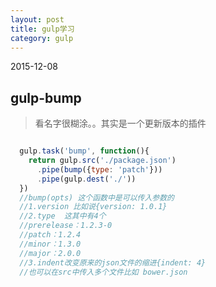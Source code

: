 ```yaml
---
layout: post
title: gulp学习
category: gulp
---
```


2015-12-08

##  gulp-bump
>  看名字很糊涂。。其实是一个更新版本的插件

``` javascript

  gulp.task('bump', function(){
    return gulp.src('./package.json')
      .pipe(bump({type: 'patch'}))
      .pipe(gulp.dest('./'))
  })
  //bump(opts) 这个函数中是可以传入参数的
  //1.version 比如说{version: 1.0.1}
  //2.type  这其中有4个
  //prerelease：1.2.3-0
  //patch：1.2.4
  //minor：1.3.0
  //major：2.0.0
  //3.indent改变原来的json文件的缩进{indent: 4}
  //也可以在src中传入多个文件比如 bower.json

```
